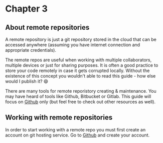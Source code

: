 # Chapter 3

## About remote repositories

A remote repository is just a git repository stored in the cloud that can be accessed anywhere (assuming you have internet connection and appropriate credentials).

The remote repos are useful when working with multiple collaborators, multiple devices or just for sharing purposes. It is often a good practice to store your code remotely in case it gets corrupted locally. Without the existence of this concept you wouldn't able to read this guide - how else would I publish it? :smile:

There are many tools for remote reporistory creating & maintenance. You may have heard of tools like Github, Bitbucket or Gitlab. This guide will focus on [Github](https://github.com/) only (but feel free to check out other resources as well).

## Working with remote repositories

In order to start working with a remote repo you must first create an account on git hosting service. Go to [Github](https://github.com/) and create your account. 